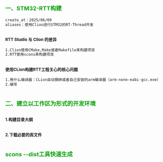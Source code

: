 <style>
.red {
  color: #ff0000;
}
.green {
  color:rgb(10, 162, 10);
}
.blue {
  color:rgb(17, 0, 255);
}
</style>





# <span class="green"><font size=4>一、STM32-RTT构建</font></span>
```bash
create_at：2025/06/09
aliases：使用Clion进行STM32的RT-Thread开发
```
## <font size=2>RTT Studio 与 Clion 的差异</font>
```bash
1.Clion使用CMake,Make或者Makefile来构建项目
2.RTT使用scons来构建项目
```
## <font size=2>使用CLion构建RTT工程关心的核心问题</font>
```bash
1.用什么编译器：CLion自动捆绑或者自己安装的arm编译器（arm-none-eabi-gcc.exe）
2.编写
```


# <span class="green"><font size=4>二、建立以工作区为形式的开发环境</font></span>
## <font size=2>1.构建目录大纲</font>


## <font size=2>2.下载必要的库文件</font>


## 



# <span class="green"><font size=4>scons --dist工具快速生成</font></span>





